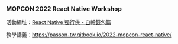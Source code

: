 ### MOPCON 2022 React Native Workshop

活動網址：[React Native 獨行俠 - 自幹錢包篇](https://mopcon.kktix.cc/events/2022-rn-mopcon)

教學講義：https://passon-tw.gitbook.io/2022-mopcon-react-native/